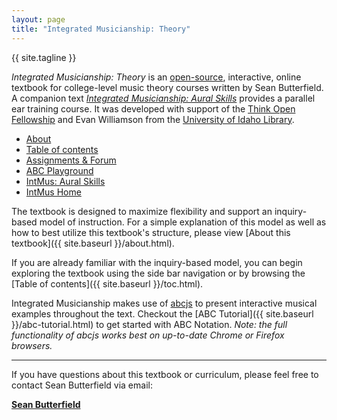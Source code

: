 ```yaml
---
layout: page
title: "Integrated Musicianship: Theory"
---
```


{{ site.tagline }}

*Integrated Musicianship: Theory* is an [open-source](https://github.com/intmus/inttheory21-22), interactive, online textbook for college-level music theory courses written by Sean Butterfield. A companion text [*Integrated Musicianship: Aural Skills*](https://intmus.github.io/intas19-20/) provides a parallel ear training course.
It was developed with support of the [Think Open Fellowship](https://www.lib.uidaho.edu/open/) and Evan Williamson from the [University of Idaho Library](https://www.lib.uidaho.edu/). 

<ul class="index-buttons">
<li><a href="{{ '/about.html' | relative_url }}">About</a></li>
<li><a href="{{ '/toc.html' | relative_url }}">Table of contents</a></li>
<li><a href="{{ '/forum/index.html' | relative_url }}">Assignments &amp; Forum</a></li>
<li><a href="{{ '/abc-playground.html' | relative_url }}">ABC Playground</a></li>
<li><a href="https://intmus.github.io/intas19-20/">IntMus: Aural Skills</a></li>
<li><a href="https://intmus.github.io/">IntMus Home</a></li>
</ul>

The textbook is designed to maximize flexibility and support an inquiry-based model of instruction. 
For a simple explanation of this model as well as how to best utilize this textbook's structure, please view [About this textbook]({{ site.baseurl }}/about.html).

If you are already familiar with the inquiry-based model, you can begin exploring the textbook using the side bar navigation or by browsing the [Table of contents]({{ site.baseurl }}/toc.html).

Integrated Musicianship makes use of [abcjs](https://github.com/paulrosen/abcjs) to present interactive musical examples throughout the text. 
Checkout the [ABC Tutorial]({{ site.baseurl }}/abc-tutorial.html) to get started with ABC Notation. *Note: the full functionality of abcjs works best on up-to-date Chrome or Firefox browsers.*

<hr>

If you have questions about this textbook or curriculum, please feel free to contact Sean Butterfield via email:

[**Sean Butterfield**](mailto:sbutterfield@uidaho.edu)
